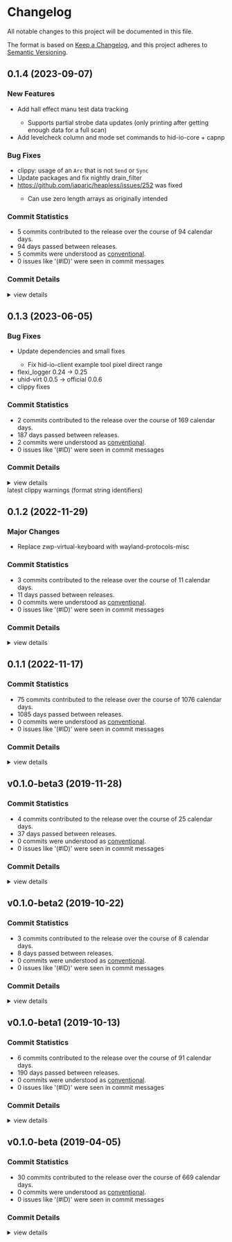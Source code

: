 # Changelog

All notable changes to this project will be documented in this file.

The format is based on [Keep a Changelog](https://keepachangelog.com/en/1.0.0/),
and this project adheres to [Semantic Versioning](https://semver.org/spec/v2.0.0.html).

## 0.1.4 (2023-09-07)

### New Features

 - <csr-id-87cd06d6ea76bebb924629d86fb78fa5b9f67fe2/> Add hall effect manu test data tracking
   - Supports partial strobe data updates (only printing after getting
     enough data for a full scan)
 - <csr-id-6d44300e247b0e74459c8e2ad54061b5346a01ce/> Add levelcheck column and mode set commands to hid-io-core + capnp

### Bug Fixes

 - <csr-id-5057f664cb2f929b2cce1a3f08167123ffa6e6e2/> clippy: usage of an `Arc` that is not `Send` or `Sync`
 - <csr-id-1fa6aa9333157f08ac6f0a01ebac280fd693db16/> Update packages and fix nightly drain_filter
 - <csr-id-61815a23bfcf7a8387966818be4d0e2e6333c879/> https://github.com/japaric/heapless/issues/252 was fixed
   - Can use zero length arrays as originally intended

### Commit Statistics

<csr-read-only-do-not-edit/>

 - 5 commits contributed to the release over the course of 94 calendar days.
 - 94 days passed between releases.
 - 5 commits were understood as [conventional](https://www.conventionalcommits.org).
 - 0 issues like '(#ID)' were seen in commit messages

### Commit Details

<csr-read-only-do-not-edit/>

<details><summary>view details</summary>

 * **Uncategorized**
    - Clippy: usage of an `Arc` that is not `Send` or `Sync` ([`5057f66`](https://github.com/hid-io/hid-io-core/commit/5057f664cb2f929b2cce1a3f08167123ffa6e6e2))
    - Add hall effect manu test data tracking ([`87cd06d`](https://github.com/hid-io/hid-io-core/commit/87cd06d6ea76bebb924629d86fb78fa5b9f67fe2))
    - Update packages and fix nightly drain_filter ([`1fa6aa9`](https://github.com/hid-io/hid-io-core/commit/1fa6aa9333157f08ac6f0a01ebac280fd693db16))
    - Https://github.com/japaric/heapless/issues/252 was fixed ([`61815a2`](https://github.com/hid-io/hid-io-core/commit/61815a23bfcf7a8387966818be4d0e2e6333c879))
    - Add levelcheck column and mode set commands to hid-io-core + capnp ([`6d44300`](https://github.com/hid-io/hid-io-core/commit/6d44300e247b0e74459c8e2ad54061b5346a01ce))
</details>

## 0.1.3 (2023-06-05)

### Bug Fixes

<csr-id-559757292afa1cb1e7a8d0ee28d75a3ae8a26ab2/>

 - <csr-id-62af0b510a7399645469e72f10fbfeffdb5edc7a/> Update dependencies and small fixes
   - Fix hid-io-client example tool pixel direct range
- flexi_logger 0.24 -> 0.25
- uhid-virt 0.0.5 -> official 0.0.6
- clippy fixes

### Commit Statistics

<csr-read-only-do-not-edit/>

 - 2 commits contributed to the release over the course of 169 calendar days.
 - 187 days passed between releases.
 - 2 commits were understood as [conventional](https://www.conventionalcommits.org).
 - 0 issues like '(#ID)' were seen in commit messages

### Commit Details

<csr-read-only-do-not-edit/>

<details><summary>view details</summary>

 * **Uncategorized**
    - Update dependencies and small fixes ([`62af0b5`](https://github.com/hid-io/hid-io-core/commit/62af0b510a7399645469e72f10fbfeffdb5edc7a))
    - Latest clippy warnings (format string identifiers) ([`5597572`](https://github.com/hid-io/hid-io-core/commit/559757292afa1cb1e7a8d0ee28d75a3ae8a26ab2))
</details>

<csr-unknown>
 latest clippy warnings (format string identifiers)<csr-unknown/>

## 0.1.2 (2022-11-29)

### Major Changes

- Replace zwp-virtual-keyboard with wayland-protocols-misc

### Commit Statistics

<csr-read-only-do-not-edit/>

 - 3 commits contributed to the release over the course of 11 calendar days.
 - 11 days passed between releases.
 - 0 commits were understood as [conventional](https://www.conventionalcommits.org).
 - 0 issues like '(#ID)' were seen in commit messages

### Commit Details

<csr-read-only-do-not-edit/>

<details><summary>view details</summary>

 * **Uncategorized**
    - Fix clippy and Windows build issues ([`a735bd5`](https://github.com/hid-io/hid-io-core/commit/a735bd5693485b90940cbcce16bc4057aeb44621))
    - Replace zwp-virtual-keyboard with wayland-protocols-misc ([`9c048a2`](https://github.com/hid-io/hid-io-core/commit/9c048a2e06de93e6fb0a455cb6343353a00795af))
    - Fix clippy warnings ([`33c4c07`](https://github.com/hid-io/hid-io-core/commit/33c4c0751d797858b07ed395aa0bcd81cb6e9198))
</details>

## 0.1.1 (2022-11-17)

### Commit Statistics

<csr-read-only-do-not-edit/>

 - 75 commits contributed to the release over the course of 1076 calendar days.
 - 1085 days passed between releases.
 - 0 commits were understood as [conventional](https://www.conventionalcommits.org).
 - 0 issues like '(#ID)' were seen in commit messages

### Commit Details

<csr-read-only-do-not-edit/>

<details><summary>view details</summary>

 * **Uncategorized**
    - Add tokio as a public crate for easier library importing ([`3f9862b`](https://github.com/hid-io/hid-io-core/commit/3f9862b8d3429142658fbdbe1b885894a5cd9ceb))
    - Adding hid-io-client ([`77e5bd6`](https://github.com/hid-io/hid-io-core/commit/77e5bd6aa17a417939fec4bfba5f8ad2f6ee7ac5))
    - Fixes for PixelSetting and DirectSet capnp rpc ([`5394d79`](https://github.com/hid-io/hid-io-core/commit/5394d79da0b9fbc4a56bc104ca468e992be1241e))
    - Adding pixelSet and pixelSetting to capnp api ([`c742cf7`](https://github.com/hid-io/hid-io-core/commit/c742cf73c7de7f835318b25578fdd9dd741f1792))
    - Add pixel tool commands ([`980dc13`](https://github.com/hid-io/hid-io-core/commit/980dc138656b30f3707421b9478fed409fa54bf4))
    - Fixing clippy warnings ([`679d47d`](https://github.com/hid-io/hid-io-core/commit/679d47dd81a3cdd5b0fe9819b150a20022cf32e5))
    - Update capnproto schema to better describe manufacturing commands ([`486d854`](https://github.com/hid-io/hid-io-core/commit/486d854936b8fc2e51b5c4d50bce9e3b3760abde))
    - Add basic manufacturing test tooling ([`70020ee`](https://github.com/hid-io/hid-io-core/commit/70020eeb5d3b9597d04027b4c030fde627eff8f4))
    - Adding basic pixelSetting and pixelSet protos ([`25f5bf3`](https://github.com/hid-io/hid-io-core/commit/25f5bf3976645936d019024d83d4f4b4f5256a6e))
    - Add h0021(pixelset) h0026(directset) and update manufacturing commands ([`9eee16d`](https://github.com/hid-io/hid-io-core/commit/9eee16da20dd2be07fd83507d229da7124c45419))
    - Add h0030_openurl and CommandInterface for modules ([`69aee41`](https://github.com/hid-io/hid-io-core/commit/69aee411e1f0daf0e1f58b601a9696c49c8ce18a))
    - Add capnproto api for h0002_test and h0000_supported_ids ([`2979ac6`](https://github.com/hid-io/hid-io-core/commit/2979ac6adbe35213e41247545e7aa48d69407b8c))
    - Renaming defmt-impl feature to defmt ([`4f85e19`](https://github.com/hid-io/hid-io-core/commit/4f85e19aa908e7698a0962051f212e068900fc8c))
    - Switching to maintained memmap2 ([`8bab0ca`](https://github.com/hid-io/hid-io-core/commit/8bab0ca65d90851a3e27cdcbfd239f8f914cd49e))
    - Increment patch ([`6db862b`](https://github.com/hid-io/hid-io-core/commit/6db862b53552d417bb875d69de9eff422264eed7))
    - Fix tempfile usage so we no longer need the world_accessible patches ([`553a585`](https://github.com/hid-io/hid-io-core/commit/553a58557f5677fc55d19ee2867414a5dd7f5023))
    - Nightly clippy issues ([`bf655ee`](https://github.com/hid-io/hid-io-core/commit/bf655ee743dbb0b7033bbaf21343beb3e5024e89))
    - Updating linux dependencies to the latest versions ([`08e975d`](https://github.com/hid-io/hid-io-core/commit/08e975d360d50524e56cc2eb249cc3bfedf74993))
    - Fix clippy and build warnings ([`6f0ad47`](https://github.com/hid-io/hid-io-core/commit/6f0ad470ca2fb8342f7febb4cdc395bc1c38c689))
    - Remove bincode-core and serde dependencies ([`8d18fe9`](https://github.com/hid-io/hid-io-core/commit/8d18fe9809e7c3abdf6c1aa8812c20be893808f6))
    - Fixing test case issue with heapless ([`d34ef8c`](https://github.com/hid-io/hid-io-core/commit/d34ef8c1a76bb8846df41ca9969e8daab50e2e7b))
    - Adding basic defmt support to hid-io-protocol ([`c074bdb`](https://github.com/hid-io/hid-io-core/commit/c074bdbb73fe55a1a44d3c690df11883453d809c))
    - Updating to heapless 0.7 ([`674e724`](https://github.com/hid-io/hid-io-core/commit/674e724ae182af6c0d99f8012f1b4d489cced3df))
    - Adding versioning to hid-io-protocol ([`589db1e`](https://github.com/hid-io/hid-io-core/commit/589db1e80208dba0599149ab7f3283ce0b49d041))
    - Adding manufacturing-test support to examples ([`3213ebe`](https://github.com/hid-io/hid-io-core/commit/3213ebee96b1686272fff4f06c735baf9e2d2e04))
    - Fixing clippy errors ([`4d5e4d7`](https://github.com/hid-io/hid-io-core/commit/4d5e4d73daa6e2de08ff0378fe82f5b87701cd93))
    - Adding h0051 manufacturing test result ([`c8ce11c`](https://github.com/hid-io/hid-io-core/commit/c8ce11c6a5f9de8c4788e569b35945ccb85d522e))
    - Fixing h0030 and h0034 terminal commands ([`d58af7e`](https://github.com/hid-io/hid-io-core/commit/d58af7edb1081fed8ee3bb27876191b389258120))
    - More bring-up with hid-io-kibohd ([`e9c2cf3`](https://github.com/hid-io/hid-io-core/commit/e9c2cf38eae556a736203b8450633a0826d3b23f))
    - Fixing Sync packets ([`b83f996`](https://github.com/hid-io/hid-io-core/commit/b83f9960bd52eb0fbb4e31acaf66296fd2b6d72c))
    - More cleanup from hid-io-protocol integration ([`166ef4b`](https://github.com/hid-io/hid-io-core/commit/166ef4bf6fa93647484438c9d66224045a8825c4))
    - Integrated h0031 and h0034 into hid-io-core ([`32956aa`](https://github.com/hid-io/hid-io-core/commit/32956aadcec61588a433a03e5173406a21f7cf38))
    - Integrating more hid-io-protocol into hid-io-core ([`ef15ee1`](https://github.com/hid-io/hid-io-core/commit/ef15ee1cb1ce8b66b68cd0eea89999b869399d98))
    - Adding more hid-io commands ([`d835b13`](https://github.com/hid-io/hid-io-core/commit/d835b13ed0bb3645c7a0c3db6691dc88c42abddb))
    - Adding h0050 and integrating h0001 and h0005 in to hid-io-core ([`c24a6ef`](https://github.com/hid-io/hid-io-core/commit/c24a6ef27a213fc4cdf11a95f494cacaba0a2691))
    - Initial integration of hid-io-protocol into hid-io-core ([`36b62e4`](https://github.com/hid-io/hid-io-core/commit/36b62e4292e3e605f80a558d9e372befe0fe1001))
    - Adding split buffer processing ([`ebde1c1`](https://github.com/hid-io/hid-io-core/commit/ebde1c15a66ca3570413ddbff7f30a9fc058ca25))
    - Splitting out hid-io-protocol into it's own crate ([`46503de`](https://github.com/hid-io/hid-io-core/commit/46503de936dded5cfe6816637d286a1f47ad864a))
    - More tools and hid-io command work ([`192444e`](https://github.com/hid-io/hid-io-core/commit/192444e2f3c164ae268f5fbdbdcf30a21ebe0041))
    - Adding Terminal hid-io packet as a generic supported id ([`d0baab1`](https://github.com/hid-io/hid-io-core/commit/d0baab1355bd40ba24dd22364eb1c8e98a4575c8))
    - Small typo in Windows deps ([`543c5ce`](https://github.com/hid-io/hid-io-core/commit/543c5ce3aee62457277b0455161b61153533e0b7))
    - Adding library entry point ([`96567e4`](https://github.com/hid-io/hid-io-core/commit/96567e4350252182185b4d0e1ec9314f2e630f1e))
    - Adding optional features for hid-io ([`90eda51`](https://github.com/hid-io/hid-io-core/commit/90eda5100569e71ec9856ea36b16621532824388))
    - Fix new clippy warnings ([`b0d2b51`](https://github.com/hid-io/hid-io-core/commit/b0d2b51549eb12a4f6ef22da1fa921a4ec8e0584))
    - Updating GitHub Actions dependencies for Wayland ([`d37abb8`](https://github.com/hid-io/hid-io-core/commit/d37abb8ae5c9b9daf3050a05c39292887b51600f))
    - Updating Windows build ([`f3d410f`](https://github.com/hid-io/hid-io-core/commit/f3d410f8959390355a9a993ef5eeb707d1c454a4))
    - Adding Wayland UTF-8 typing support ([`f897ff2`](https://github.com/hid-io/hid-io-core/commit/f897ff2a8484a358308fcdc83f6585642e633b67))
    - Adding device info capnproto api ([`ab29e66`](https://github.com/hid-io/hid-io-core/commit/ab29e66de5033451c9460a8ec384050bff86a04c))
    - Fixes repeated UTF-8 emoji bug in macOS ([`372f9f7`](https://github.com/hid-io/hid-io-core/commit/372f9f7541263cd5a8d07e80018eb6658733187b))
    - Update Unicode support for macOS ([`9749bf6`](https://github.com/hid-io/hid-io-core/commit/9749bf64ec88e1c0375432846a0d67cd20a4c0dd))
    - Converting hidapi to use read_timeout() instead of polling read() ([`a689ac7`](https://github.com/hid-io/hid-io-core/commit/a689ac7d33c909630adaafc49a920439204b526b))
    - Adding info API to daemon node ([`149d4ea`](https://github.com/hid-io/hid-io-core/commit/149d4ea93d646b46e37f77007a5b4f82ae448e4c))
    - Adding manufacturingTest command ([`e7b07d2`](https://github.com/hid-io/hid-io-core/commit/e7b07d2f07dbb2b84bf8a8df68f3d4e236f17fd4))
    - Adding unicode_string and unicode_key capnproto api functions ([`e46205b`](https://github.com/hid-io/hid-io-core/commit/e46205bc146d90e5084a5a994e860e43d90291f7))
    - Refactor of unicode module ([`8f2d59d`](https://github.com/hid-io/hid-io-core/commit/8f2d59d5db494c51662982d9d648c34872f882e7))
    - Adding daemonnode skeleton ([`7a05065`](https://github.com/hid-io/hid-io-core/commit/7a0506532d249cdce5aa65552dae8d080aaef623))
    - Adding compilation toggles for Linux specific features ([`af16a4c`](https://github.com/hid-io/hid-io-core/commit/af16a4cfec4abfc8ea37c0dfe75929bcb92e8839))
    - CLI subscriptions now working again after async refactor ([`275b82d`](https://github.com/hid-io/hid-io-core/commit/275b82d9f0f26e6297b973a8a7bac54006e8a818))
    - Fixing nodes subscriptions ([`8fa3a87`](https://github.com/hid-io/hid-io-core/commit/8fa3a87c90fabe3b14ee8a455943a5eeed74555d))
    - Renaming HIDIO to HidIo in capnproto schemas ([`1acf3c0`](https://github.com/hid-io/hid-io-core/commit/1acf3c08fa1a1d2f859c9088845908992ea1b182))
    - More tokio 0.3 fixes ([`a6a545f`](https://github.com/hid-io/hid-io-core/commit/a6a545f9df42d20bd582b676502af783ba62d277))
    - Updating more cargo packages ([`754b8bf`](https://github.com/hid-io/hid-io-core/commit/754b8bfcd6b6834bc8d62fe24c8461a1b4d7486a))
    - RpcSystem abort now working correctly ([`fbb09e3`](https://github.com/hid-io/hid-io-core/commit/fbb09e3d3c6639793066c819d86cfcd045d00d14))
    - Upgrading to tokio 0.3 ([`43cdbd4`](https://github.com/hid-io/hid-io-core/commit/43cdbd4c720f5cdd66f43cada0eedf39bdca487b))
    - Github actions fixes for Linux ([`cba9d60`](https://github.com/hid-io/hid-io-core/commit/cba9d60d0cbbaaca5dc5c9781a86d7dccdd0dfa4))
    - Added working uhid nkro and 6kro keyboard tests ([`8ec7ae2`](https://github.com/hid-io/hid-io-core/commit/8ec7ae2b0e9fecbc901f41e82a1ebe7d1d72ac2f))
    - Basic evdev monitoring (keyboard hid only) is working ([`85b551c`](https://github.com/hid-io/hid-io-core/commit/85b551c5d08b0b87edd480b414acdfdbbfbe94a3))
    - Initial vhid and evdev work on Linux ([`47fd4c4`](https://github.com/hid-io/hid-io-core/commit/47fd4c4af6fc0b6a9dfae66c4a9c0bdf4df18425))
    - Major refactor ([`79901f5`](https://github.com/hid-io/hid-io-core/commit/79901f53a55ebf9ea80ae60f5f027dc5aeed3c26))
    - Adding sleep mode and Non-Acked packets to HID-IO spec ([`e5a2145`](https://github.com/hid-io/hid-io-core/commit/e5a214538a331b4f2cdc2fa319329a65c131ff57))
    - Fixing clippy errors ([`85e46a7`](https://github.com/hid-io/hid-io-core/commit/85e46a7bcb481bade9855407a29382a74db7632e))
    - Fixes some disconnection crashes ([`6e25561`](https://github.com/hid-io/hid-io-core/commit/6e25561be942b64abb357a70fb47dafc8084becf))
    - Decreasing scan delay ([`dede17a`](https://github.com/hid-io/hid-io-core/commit/dede17a85eef57d57f4c12b10d604b56f8c99b99))
    - Adding re-connecting debug terminal support ([`95b1e53`](https://github.com/hid-io/hid-io-core/commit/95b1e538f8ee4e2b58cb99ca104a335afe9e086c))
    - Cleaning up non-logged messages ([`a7171cb`](https://github.com/hid-io/hid-io-core/commit/a7171cb1dc022bcded41991d8813e5d8e5fd4704))
</details>

## v0.1.0-beta3 (2019-11-28)

### Commit Statistics

<csr-read-only-do-not-edit/>

 - 4 commits contributed to the release over the course of 25 calendar days.
 - 37 days passed between releases.
 - 0 commits were understood as [conventional](https://www.conventionalcommits.org).
 - 0 issues like '(#ID)' were seen in commit messages

### Commit Details

<csr-read-only-do-not-edit/>

<details><summary>view details</summary>

 * **Uncategorized**
    - Incrementing to v0.1.0-beta3 ([`55d2e0a`](https://github.com/hid-io/hid-io-core/commit/55d2e0a51cc30758ba93569aac9eff7a5b4e5fb0))
    - Add log files ([`f3505be`](https://github.com/hid-io/hid-io-core/commit/f3505beefcac012f78cc5239d8019f4c4a0976be))
    - Adding on_nodesupdate callback to Python API ([`93abe49`](https://github.com/hid-io/hid-io-core/commit/93abe49d83d529281e30a812cf22c0b8e1702b29))
    - Cleanup and fixes ([`c2efaeb`](https://github.com/hid-io/hid-io-core/commit/c2efaeb437f2dbfd6decef59df2afb61e362d698))
</details>

## v0.1.0-beta2 (2019-10-22)

### Commit Statistics

<csr-read-only-do-not-edit/>

 - 3 commits contributed to the release over the course of 8 calendar days.
 - 8 days passed between releases.
 - 0 commits were understood as [conventional](https://www.conventionalcommits.org).
 - 0 issues like '(#ID)' were seen in commit messages

### Commit Details

<csr-read-only-do-not-edit/>

<details><summary>view details</summary>

 * **Uncategorized**
    - Renaming top-level code sections to hid-io-core ([`74569ba`](https://github.com/hid-io/hid-io-core/commit/74569ba3c5554d436d296a833b03335cfd26b34f))
    - Updating python client library ([`9a6e2d1`](https://github.com/hid-io/hid-io-core/commit/9a6e2d13a04a65cafc37f19649d77434bbcb7924))
    - Adding working tempfile support for unix-like systems ([`26d66f8`](https://github.com/hid-io/hid-io-core/commit/26d66f82c4f8ab2273d74de680b8bf98a8aa6851))
</details>

## v0.1.0-beta1 (2019-10-13)

### Commit Statistics

<csr-read-only-do-not-edit/>

 - 6 commits contributed to the release over the course of 91 calendar days.
 - 190 days passed between releases.
 - 0 commits were understood as [conventional](https://www.conventionalcommits.org).
 - 0 issues like '(#ID)' were seen in commit messages

### Commit Details

<csr-read-only-do-not-edit/>

<details><summary>view details</summary>

 * **Uncategorized**
    - GitHub Actions ([`6a7fa76`](https://github.com/hid-io/hid-io-core/commit/6a7fa76675fb46a548e28d116a270cb8a7022a38))
    - Updating to new authentication scheme ([`3d18c78`](https://github.com/hid-io/hid-io-core/commit/3d18c784b72ecf4ad7502484a5564500b55c6289))
    - Fixing Windows arg bug ([`5460e7b`](https://github.com/hid-io/hid-io-core/commit/5460e7b174cac719630c0e4ce8aa974e54e85e93))
    - Fixing Windows linting errors ([`2a8bfda`](https://github.com/hid-io/hid-io-core/commit/2a8bfda94582d04300161c6af81efafd69c54841))
    - Fixing Linux linter warnings ([`591e811`](https://github.com/hid-io/hid-io-core/commit/591e81168ef6762a12ef043e02811a907e9f0d33))
    - Updating dependencies to work with rust nightlyg ([`b882107`](https://github.com/hid-io/hid-io-core/commit/b882107a4c3a6794cb7675fa5565a24d0d7acfac))
</details>

## v0.1.0-beta (2019-04-05)

### Commit Statistics

<csr-read-only-do-not-edit/>

 - 30 commits contributed to the release over the course of 669 calendar days.
 - 0 commits were understood as [conventional](https://www.conventionalcommits.org).
 - 0 issues like '(#ID)' were seen in commit messages

### Commit Details

<csr-read-only-do-not-edit/>

<details><summary>view details</summary>

 * **Uncategorized**
    - Cargo fmt ([`2ed012f`](https://github.com/hid-io/hid-io-core/commit/2ed012f95f6a5571062e6d6249b2c7d1270d081e))
    - X11 Unicode fixes ([`33aba7b`](https://github.com/hid-io/hid-io-core/commit/33aba7b17843cb02d9ed977d279b7369091dadcd))
    - More stable rpc ([`cdcb5fc`](https://github.com/hid-io/hid-io-core/commit/cdcb5fcd083bbd0c3a47b11b7297877189cca9fa))
    - No more clippy warnings ([`e6c03d1`](https://github.com/hid-io/hid-io-core/commit/e6c03d1915a5e385303bdf1a77d6f37eb922c3cb))
    - More docs ([`37e945a`](https://github.com/hid-io/hid-io-core/commit/37e945ab58b03fd46c3d3929698ac5ae3eb6e656))
    - Update packet id's to match spec ([`247b4a3`](https://github.com/hid-io/hid-io-core/commit/247b4a39732981f29f7f2f8e43df277af1100209))
    - Cleanup ([`10d187d`](https://github.com/hid-io/hid-io-core/commit/10d187d8c23e9a9bb9601f01aacd1b6269318ab7))
    - OSX Unicode support and service ([`6d8c6d8`](https://github.com/hid-io/hid-io-core/commit/6d8c6d8d3f6ab5355eaf978d045e9c1d54f3b97b))
    - Windows service and cross compiling ([`64d1577`](https://github.com/hid-io/hid-io-core/commit/64d157734ce163f93f845d3847e24add5164eb95))
    - The commit ([`695c4cc`](https://github.com/hid-io/hid-io-core/commit/695c4ccd2b70772b29a11c31fd743d6c0cb385cc))
    - Collect node info durring auth ([`0e4ce23`](https://github.com/hid-io/hid-io-core/commit/0e4ce23d3893e0f8f720cccce585ef9def9f4bab))
    - Dynamic nodes list ([`f3daf71`](https://github.com/hid-io/hid-io-core/commit/f3daf7122fc6fc11736e05ff920ea952b14652c7))
    - Node storage & retrieval ([`1703c4a`](https://github.com/hid-io/hid-io-core/commit/1703c4ac2388e060dc1f484c5e5e934a7b62a643))
    - Basic auth stubs ([`3413ef2`](https://github.com/hid-io/hid-io-core/commit/3413ef2bf35ba48073d16d5b0ee756e77616c70c))
    - Add optional TLS encryption ([`1e42f56`](https://github.com/hid-io/hid-io-core/commit/1e42f566111bd17c1880475db71dba00c64dc9d8))
    - Upgrade to 2018 edition ([`2975e13`](https://github.com/hid-io/hid-io-core/commit/2975e13c9c3d945e264aa18c3ad65e81dcd77f49))
    - Create unicode x11 output module ([`f8b61c6`](https://github.com/hid-io/hid-io-core/commit/f8b61c6f574b1807c380902790cdb590f39bcff2))
    - Initial rust rpc server ([`9de2051`](https://github.com/hid-io/hid-io-core/commit/9de2051d064e6a059d77403a9a488c4ebb19e249))
    - Run rustfmt ([`7858e89`](https://github.com/hid-io/hid-io-core/commit/7858e89c3d1eb3272a835c926349afd18b437048))
    - Run rstfmt on the codebase ([`13069e8`](https://github.com/hid-io/hid-io-core/commit/13069e86152bfb4f5dbf5ee05bb8c45c8d6e9895))
    - Fixing compilation errors ([`61eeccf`](https://github.com/hid-io/hid-io-core/commit/61eeccf4111a1d97177252ccf6e93333d76bb108))
    - Missing file ([`025f91f`](https://github.com/hid-io/hid-io-core/commit/025f91fe430f9d95d66d06edaabff190cae6ef7e))
    - Example client/server in Python and initial Cap'n'Proto Schema files ([`37a9966`](https://github.com/hid-io/hid-io-core/commit/37a996697127bd7bf6d2d2ed1382dac2131126e9))
    - Adding basic cli options ([`b3427bf`](https://github.com/hid-io/hid-io-core/commit/b3427bf259a91c84d81c554a5355a921c8b14df8))
    - Adding HID-IO protocol module ([`f0bbe92`](https://github.com/hid-io/hid-io-core/commit/f0bbe9241f2720a078f68c7368e119b3bf351048))
    - Merge branch 'master' of https://github.com/hid-io/hid-io ([`afc44da`](https://github.com/hid-io/hid-io-core/commit/afc44da939defdd9cd1bb20232abf19f29937c5a))
    - Initial serialization of HID-IO packets (including continuation chunking) ([`5e04e99`](https://github.com/hid-io/hid-io-core/commit/5e04e990a82c830bf3234e038e5c6ec4ad060a7f))
    - Adding Travis CI build for Linux and macOS; appveyor for Windows ([`2ca24e2`](https://github.com/hid-io/hid-io-core/commit/2ca24e2b0b1302aaf15b9e757c3f9725b6941b66))
    - Device connect/reconnect code now working ([`bfa3e15`](https://github.com/hid-io/hid-io-core/commit/bfa3e15a05ded3f987fd6f067965741e6741453b))
    - Initial code structure dump ([`d9b2931`](https://github.com/hid-io/hid-io-core/commit/d9b2931f74fdbab7d9ee5ee43356e2fa89754c96))
</details>


